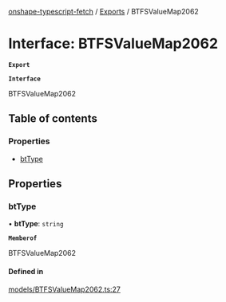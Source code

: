 [onshape-typescript-fetch](../README.md) / [Exports](../modules.md) / BTFSValueMap2062

# Interface: BTFSValueMap2062

**`Export`**

**`Interface`**

BTFSValueMap2062

## Table of contents

### Properties

- [btType](BTFSValueMap2062.md#bttype)

## Properties

### btType

• **btType**: `string`

**`Memberof`**

BTFSValueMap2062

#### Defined in

[models/BTFSValueMap2062.ts:27](https://github.com/toebes/onshape-typescript-fetch/blob/3e11ae1/models/BTFSValueMap2062.ts#L27)
